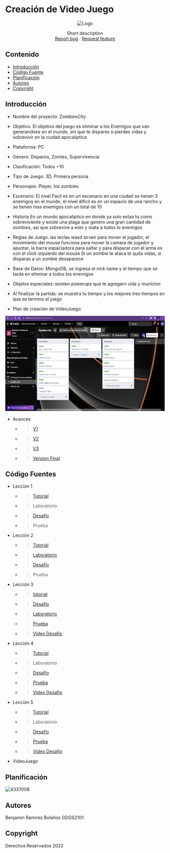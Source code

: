 # Creación de Video Juego
<p align="center">
    <img src="https://user-images.githubusercontent.com/8560750/195950148-0c0df38e-5f96-45ae-87c3-6922738c612d.jpg" alt="Logo" width=1200 height=300>

  <p align="center">
    Short description
    <br>
    <a href="https://reponame/issues/new?template=bug.md">Report bug</a>
    ·
    <a href="https://reponame/issues/new?template=feature.md&labels=feature">Request feature</a>
  </p>
</p>


## Contenido

- [Introducción](#introducción)
- [Código Fuente](#código-fuente)
- [Planificación](#planificación)
- [Autores](#autores)
- [Copyright](#copyright)


## Introducción

- Nombre del proyecto: ZombiesCity
- Objetivo.
El objetivo del juego es eliminar a los Enemigos que van generandose en el mundo, sin que te dispares o pierdes vidas y sobrevivir en la ciudad apocaliptica
- Plataforma: PC
- Género: Disparos, Zomies, Supervivencia
- Clasificación: Todos +10 
- Tipo de Juego: 3D, Primera persona
- Personajes: Player, los zombies 
- Escenario: El nivel Facil es en un escenario en una ciudad se tienen 3 enemigos en el mundo, el nivel dificil es en un espacio de una rancho y se tienen mas enemigos con un total de 10
- Historia
En un mundo apocaliptico en donde ya solo estas tu como sobreviviente y existe una plaga que genero una gran cantidad de zombies, asi que sobrevive a esto y mata a todos lo enemigos
- Reglas de Juego. las teclas wasd sirven para mover el jugador, el movimiento del mouse funciona para mover la camara de jugador y apuntar, la barra espaciadora para saltar y para disparar con el arma es con el click izquierdo del mouse 
Si un zombie te ataca te quita vidas, si disparas a un zombie desaparece
- Base de Datos: MongoDB, se ingresa el nick name y el tiempo que se tarda en eliminar a todos los enemigos
- Objetos especiales: existen powerups que te agregarn vida y municion
- Al finalizar la partida: se muestra tu tiempo y los mejores tres tiempos en que se termino el juego

- Plan de creación de VideoJuego.

<p align="center">
    <img src="https://github.com/RBBeny/Unity/blob/main/JuegoPersonal/Planeacion.jpg" alt="Logo" width=1200 height=300>


    
    
* Avances
  * > [V1](https://github.com/RBBeny/Unity/blob/main/JuegoPersonal/JuegoV1MovimientoPlayer.unitypackage)
  * > [V2](https://github.com/RBBeny/Unity/blob/main/JuegoPersonal/JuegoV2SeguimientoEnemy.unitypackage)
  * > [V3](https://github.com/RBBeny/Unity/blob/main/JuegoPersonal/JuegoV3TresEnemigos.unitypackage)
  * > [Version Final](https://drive.google.com/file/d/1i3hsqp9lGyvcClxUUVrGbp104n2WBK1h/view?usp=share_link)
    
## Código Fuentes

* Lección 1
  * > [Tutorial](https://github.com/RBBeny/Unity/blob/main/Leccion1/Tutorial1Benjamin.unitypackage)
  * > Laboratorio
  * > [Desafío](https://github.com/RBBeny/Unity/blob/main/Leccion1/Desafio1Benjamin.unitypackage)
  * > Prueba
* Lección 2
  * > [Tutorial](https://github.com/RBBeny/Unity/blob/main/Leccion2/Tutorial2Benja.unitypackage)
  * > [Laboratorio](https://github.com/RBBeny/Unity/blob/main/Leccion2/Laboratorio2Benjamin.unitypackage)
  * > [Desafío](https://github.com/RBBeny/Unity/blob/main/Leccion2/Desafio2Benja.unitypackage)
  * > Prueba
* Lección 3
  * > [tutorial](https://github.com/RBBeny/Unity/blob/main/Leccion3/Leccion3Benja.unitypackage)
  * > [Desafío](https://github.com/RBBeny/Unity/blob/main/Leccion3/Reto3Benja.unitypackage)
  * > [Laboratorio](https://github.com/RBBeny/Unity/blob/main/Leccion3/Laboratorio3Benjamin.unitypackage)
  * > [Prueba](https://github.com/RBBeny/Unity/blob/main/Leccion3/PruebaLeccion3.jpg)
  * > [Video Desafio](https://github.com/RBBeny/Unity/blob/main/Leccion3/desafio03.mkv)
* Lección 4
  * > [Tutorial](https://github.com/RBBeny/Unity/blob/main/Leccion4/tutorial04.unitypackage)
  * > Laboratorio
  * > [Desafío](https://github.com/RBBeny/Unity/blob/main/Leccion4/desafio04benja.unitypackage)
  * > [Prueba](https://github.com/RBBeny/Unity/blob/main/Leccion4/prueba04benja.jpg)
  * > [Video Desafio](https://github.com/RBBeny/Unity/blob/main/Leccion4/desafio04.mkv)
* Lección 5
  * > [Tutorial](https://github.com/RBBeny/Unity/blob/main/Leccion5/leccion5benja.unitypackage)
  * > Laboratorio
  * > [Desafío](https://github.com/RBBeny/Unity/blob/main/Leccion5/Desafio5benja.unitypackage)
  * > [Prueba](https://github.com/RBBeny/Unity/blob/main/Leccion5/prueba05benja.jpg)
  * > [Video Desafio](https://github.com/RBBeny/Unity/blob/main/Leccion5/desafio05.mkv)
* VideoJuego

## Planificación

![4337008](https://user-images.githubusercontent.com/8560750/195951617-083a7e4d-323d-47b5-8e5e-529ded31bc06.jpg)

## Autores
Benjamin Ramirez Bolaños GDGS2101

## Copyright
Derechos Reservados 2022
